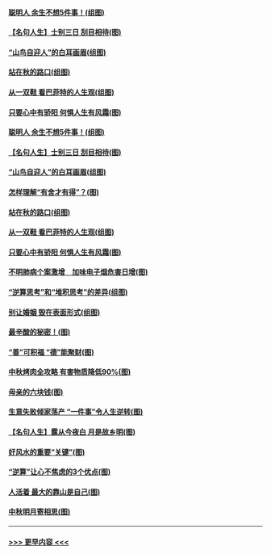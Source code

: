 #### [聪明人 余生不想5件事！(组图)](../pages/p8/907364.md?t=09151811) 
#### [【名句人生】士别三日 刮目相待(图)](../pages/p8/906988.md?t=09151811) 
#### [“山鸟自迎人”的白耳画眉(组图)](../pages/p8/907332.md?t=09151811) 
#### [站在秋的路口(组图)](../pages/p8/906914.md?t=09151811) 
#### [从一双鞋 看巴菲特的人生观(组图)](../pages/p8/907311.md?t=09151811) 
#### [只要心中有骄阳 何惧人生有风霜(图)](../pages/p8/907320.md?t=09151811) 
#### [聪明人 余生不想5件事！(组图)](../pages/p8/907364.md?t=09151811) 
#### [【名句人生】士别三日 刮目相待(图)](../pages/p8/906988.md?t=09151811) 
#### [“山鸟自迎人”的白耳画眉(组图)](../pages/p8/907332.md?t=09151811) 
#### [怎样理解“有舍才有得”？(图)](../pages/p8/906872.md?t=09151811) 
#### [站在秋的路口(组图)](../pages/p8/906914.md?t=09151811) 
#### [从一双鞋 看巴菲特的人生观(组图)](../pages/p8/907311.md?t=09151811) 
#### [只要心中有骄阳 何惧人生有风霜(图)](../pages/p8/907320.md?t=09151811) 
#### [不明肺病个案激增　加味电子烟危害日增(图)](../pages/p8/907307.md?t=09151811) 
#### [“逆算思考”和“堆积思考”的差异(组图)](../pages/p8/907229.md?t=09151811) 
#### [别让婚姻 毁在表面形式(组图)](../pages/p8/907118.md?t=09151811) 
#### [最辛酸的秘密！(图)](../pages/p8/906327.md?t=09151811) 
#### [“善”可积福 “德”能聚财(图)](../pages/p8/906906.md?t=09151811) 
#### [中秋烤肉全攻略 有害物质降低90%(图)](../pages/p8/907227.md?t=09151811) 
#### [母亲的六块钱(图)](../pages/p8/907107.md?t=09151811) 
#### [生意失败倾家荡产 “一件事”令人生逆转(图)](../pages/p8/907101.md?t=09151811) 
#### [【名句人生】露从今夜白 月是故乡明(图)](../pages/p8/906558.md?t=09151811) 
#### [好风水的重要“关键”(图)](../pages/p8/907087.md?t=09151811) 
#### [“逆算”让心不焦虑的3个优点(图)](../pages/p8/907070.md?t=09151811) 
#### [人活着 最大的靠山是自己(图)](../pages/p8/906329.md?t=09151811) 
#### [中秋明月寄相思(图)](../pages/p8/906932.md?t=09151811) 

----
#### [ >>> 更早内容 <<< ](../indexes/p8-earlier.md)
